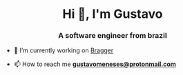 <h1 align="center">Hi 👋, I'm Gustavo</h1>
<h3 align="center">A software engineer from brazil</h3>

- 🔭 I’m currently working on [Bragger](https://github.com/itsmaia/bragger)

- 📫 How to reach me **gustavomeneses@protonmail.com**
